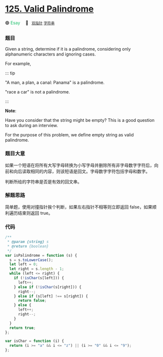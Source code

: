 # [125. Valid Palindrome](https://leetcode.com/problems/valid-palindrome/description/)

🟢 <font color=#15bd66>Esay</font>&emsp; 🔖&ensp; [`双指针`](../solution/双指针) [`字符串`](../solution/字符串)

### 题目

Given a string, determine if it is a palindrome, considering only alphanumeric characters and ignoring cases.

For example,

::: tip

"A man, a plan, a canal: Panama" is a palindrome.

"race a car" is not a palindrome.

:::

**Note**:

Have you consider that the string might be empty? This is a good question to ask during an interview.

For the purpose of this problem, we define empty string as valid palindrome.

### 题目大意

如果一个短语在将所有大写字母转换为小写字母并删除所有非字母数字字符后，向前和向后读取相同的内容，则该短语是回文。字母数字字符包括字母和数字。

判断所给的字符串是否是有效的回文串。

### 解题思路

简单题，使用对撞指针挨个判断，如果左右指针不相等则立即返回 false，如果顺利遍历结束则返回 true。

### 代码

```javascript
/**
 * @param {string} s
 * @return {boolean}
 */
var isPalindrome = function (s) {
  s = s.toLowerCase();
  let left = 0;
  let right = s.length - 1;
  while (left <= right) {
    if (!isChar(s[left])) {
      left++;
    } else if (!isChar(s[right])) {
      right--;
    } else if (s[left] !== s[right]) {
      return false;
    } else {
      left++;
      right--;
    }
  }
  return true;
};

var isChar = function (i) {
  return (i >= "a" && i <= "z") || (i >= "0" && i <= "9");
};
```
